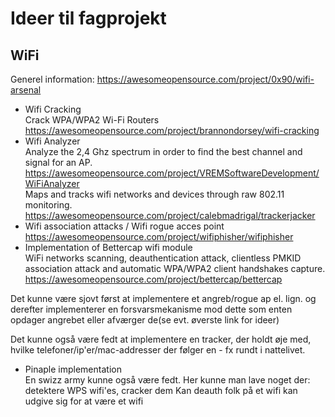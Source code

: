 # Ideer til fagprojekt


## WiFi
Generel information:
https://awesomeopensource.com/project/0x90/wifi-arsenal

- Wifi Cracking \
Crack WPA/WPA2 Wi-Fi Routers\
https://awesomeopensource.com/project/brannondorsey/wifi-cracking
- Wifi Analyzer\
Analyze the 2,4 Ghz spectrum in order to find the best channel and signal for an AP.\
https://awesomeopensource.com/project/VREMSoftwareDevelopment/WiFiAnalyzer \
Maps and tracks wifi networks and devices through raw 802.11 monitoring.\
https://awesomeopensource.com/project/calebmadrigal/trackerjacker
- Wifi association attacks / Wifi rogue acces point \
https://awesomeopensource.com/project/wifiphisher/wifiphisher
- Implementation of Bettercap wifi module \
 WiFi networks scanning, deauthentication attack, clientless PMKID association attack and automatic WPA/WPA2 client handshakes capture. \
 https://awesomeopensource.com/project/bettercap/bettercap
 
 
 Det kunne være sjovt først at implementere et angreb/rogue ap el. lign. og derefter implementerer en forsvarsmekanisme mod dette som enten opdager angrebet eller afværger de(se evt. øverste link for ideer)
 
 Det kunne også være fedt at implementere en tracker, der holdt øje med, hvilke telefoner/ip'er/mac-addresser der følger en - fx rundt i nattelivet. 
 
 - Pinaple implementation \
 En swizz army kunne også være fedt. Her kunne man lave noget der:
 detektere WPS wifi'es, cracker dem
 Kan deauth folk på et wifi
 kan udgive sig for at være et wifi
 
 

